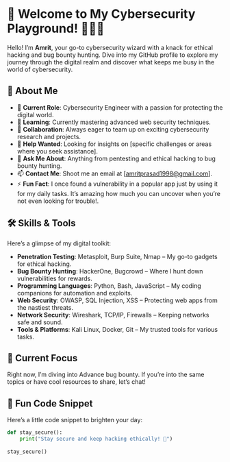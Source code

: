 # 🎩 **Welcome to My Cybersecurity Playground!** 🕵️‍♂️🔐

Hello! I’m **Amrit**, your go-to cybersecurity wizard with a knack for ethical hacking and bug bounty hunting. Dive into my GitHub profile to explore my journey through the digital realm and discover what keeps me busy in the world of cybersecurity.

## 🌟 **About Me**

- 🔭 **Current Role**: Cybersecurity Engineer with a passion for protecting the digital world.
- 🌱 **Learning**: Currently mastering advanced web security techniques.
- 👯 **Collaboration**: Always eager to team up on exciting cybersecurity research and projects.
- 🤔 **Help Wanted**: Looking for insights on [specific challenges or areas where you seek assistance].
- 💬 **Ask Me About**: Anything from pentesting and ethical hacking to bug bounty hunting.
- 📫 **Contact Me**: Shoot me an email at [amritprasad1998@gmail.com].
- ⚡ **Fun Fact**: I once found a vulnerability in a popular app just by using it for my daily tasks. It’s amazing how much you can uncover when you’re not even looking for trouble!.

## 🛠️ **Skills & Tools**

Here’s a glimpse of my digital toolkit:

- **Penetration Testing**: Metasploit, Burp Suite, Nmap – My go-to gadgets for ethical hacking.
- **Bug Bounty Hunting**: HackerOne, Bugcrowd – Where I hunt down vulnerabilities for rewards.
- **Programming Languages**: Python, Bash, JavaScript – My coding companions for automation and exploits.
- **Web Security**: OWASP, SQL Injection, XSS – Protecting web apps from the nastiest threats.
- **Network Security**: Wireshark, TCP/IP, Firewalls – Keeping networks safe and sound.
- **Tools & Platforms**: Kali Linux, Docker, Git – My trusted tools for various tasks.

## 🚀 **Current Focus**

Right now, I’m diving into Advance bug bounty. If you’re into the same topics or have cool resources to share, let’s chat!



## 🤖 **Fun Code Snippet**

Here’s a little code snippet to brighten your day:

```python
def stay_secure():
    print("Stay secure and keep hacking ethically! 🔐")
    
stay_secure()
